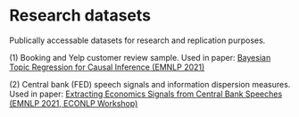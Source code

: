# Research datasets
Publically accessable datasets for research and replication purposes.

(1) Booking and Yelp customer review sample. Used in paper: [Bayesian Topic Regression for Causal Inference (EMNLP 2021)](https://aclanthology.org/2021.emnlp-main.644/) 

(2) Central bank (FED) speech signals and information dispersion measures. Used in paper: [Extracting Economics Signals from Central Bank Speeches (EMNLP 2021, ECONLP Workshop)](https://aclanthology.org/2021.econlp-1.12/)
